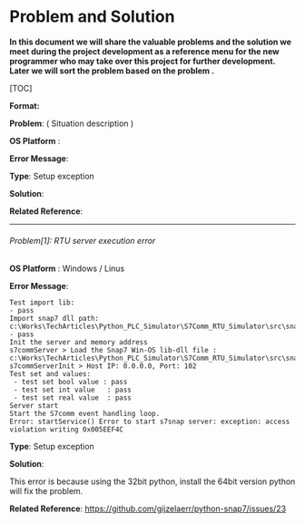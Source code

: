 # **Problem and Solution**

**In this document we will share the valuable problems and the solution we meet during the project development as a reference menu for the new programmer who may take over this project for further development. Later we will sort the problem based on the problem <type>.**

[TOC]

**Format:** 

**Problem**: ( Situation description )

**OS Platform** :

**Error Message**:

**Type**: Setup exception

**Solution**:

**Related Reference**:

------

###### Problem[1]: RTU server execution error

**OS Platform** : Windows / Linus 

**Error Message**:

```
Test import lib: 
- pass
Import snap7 dll path: c:\Works\TechArticles\Python_PLC_Simulator\S7Comm_RTU_Simulator\src\snap7.dll
- pass
Init the server and memory address
s7commServer > Load the Snap7 Win-OS lib-dll file : c:\Works\TechArticles\Python_PLC_Simulator\S7Comm_RTU_Simulator\src\snap7.dll
s7commServerInit > Host IP: 0.0.0.0, Port: 102
Test set and values:
 - test set bool value : pass
 - test set int value   : pass
 - test set real value  : pass
Server start
Start the S7comm event handling loop.
Error: startService() Error to start s7snap server: exception: access violation writing 0x005EEF4C
```

**Type**: Setup exception

**Solution**:

This error is because using the 32bit python, install the 64bit version python will fix the problem.

**Related Reference**: https://github.com/gijzelaerr/python-snap7/issues/23